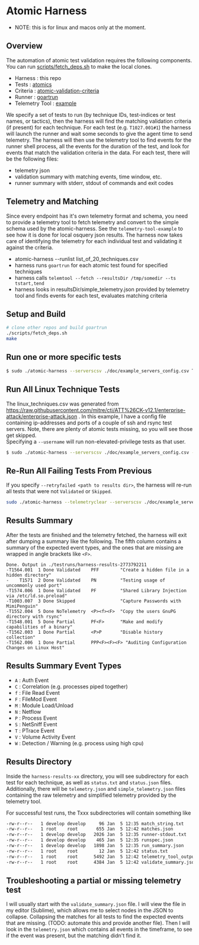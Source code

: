 # Atomic Harness

- NOTE: this is for linux and macos only at the moment.

## Overview

The automation of atomic test validation requires the following components.  You can run [scripts/fetch_deps.sh](./scripts/fetch_deps.sh) to make the local clones.
 - Harness : this repo
 - Tests : [atomics](https://github.com/redcanaryco/atomic-red-team)
 - Criteria : [atomic-validation-criteria](https://github.com/secureworks/atomic-validation-criteria)
 - Runner : [goartrun](https://github.com/secureworks/goartrun)
 - Telemetry Tool : [example](https://github.com/secureworks/telemetry-tool-example)

We specify a set of tests to run (by technique IDs, test-indices or test names, or tactics), then the harness will find the matching validation criteria (if present) for each technique.  For each test (e.g. `T1027.001#1`) the harness will launch the runner and wait some seconds to give the agent time to send telemetry.  The harness will then use the telemetry tool to find events for the runner shell process, all the events for the duration of the test, and look for events that match the validation criteria in the data.  For each test, there will be the following files:
 - telemetry json
 - validation summary with matching events, time window, etc.
 - runner summary with stderr, stdout of commands and exit codes

## Telemetry and Matching

Since every endpoint has it's own telemetry format and schema, you need to provide a telemetry tool to fetch telemetry and convert to the simple schema used by the atomic-harness.  See the `telemetry-tool-example` to see how it is done for local osquery json results.  The harness now takes care of identifying the telemetry for each individual test and validating it against the criteria.

- atomic-harness --runlist list_of_20_techniques.csv
- harness runs `goartrun` for each atomic test found for specified techniques
- harness calls `telemtool --fetch --resultsDir /tmp/somedir --ts tstart,tend`
- harness looks in resultsDir/simple_telemetry.json provided by telemetry tool and finds events for each test, evaluates matching criteria

## Setup and Build

```sh
# clone other repos and build goartrun
./scripts/fetch_deps.sh
make
```

## Run one or more specific tests

```sh
$ sudo ./atomic-harness --serverscsv ./doc/example_servers_config.csv T1562.004#7 T1562.004#9 T1562.004#10

```

## Run All Linux Technique Tests

The linux_techniques.csv was generated from https://raw.githubusercontent.com/mitre/cti/ATT%26CK-v12.1/enterprise-attack/enterprise-attack.json .
In this example, I have a config file containing ip-addresses and ports of a couple of ssh and rsync test servers.
Note, there are plenty of atomic tests missing, so you will see those get skipped.  
Specifying a `--username` will run non-elevated-privilege tests as that user.
```sh
$ sudo ./atomic-harness --serverscsv ./doc/example_servers_config.csv --runlist ./data/linux_techniques.csv --username bob
```

## Re-Run All Failing Tests From Previous
If you specify `--retryfailed <path to results dir>`, the harness will re-run all tests that were not `Validated` or `Skipped`.
```sh
sudo ./atomic-harness --telemetryclear --serverscsv ./doc/example_servers_config.csv --username bob --retryfailed ./testruns/harness-results-456317467
```

## Results Summary

After the tests are finished and the telemetry fetched, the harness will exit after dumping a summary like the following.
The fifth column contains a summary of the expected event types, and the ones that are missing are wrapped in angle brackets like `<F>`.
```
Done. Output in ./testruns/harness-results-2773792211
-T1564.001  1 Done Validated    PFF        "Create a hidden file in a hidden directory"
-    T1571  2 Done Validated    PN         "Testing usage of uncommonly used port"
-T1574.006  1 Done Validated    PF         "Shared Library Injection via /etc/ld.so.preload"
-T1003.007  3 Done Skipped                 "Capture Passwords with MimiPenguin"
-T1552.004  5 Done NoTelemetry  <P><f><F>  "Copy the users GnuPG directory with rsync"
-T1548.001  5 Done Partial      PF<F>      "Make and modify capabilities of a binary"
-T1562.003  1 Done Partial      <P>P       "Disable history collection"
-T1562.006  1 Done Partial      PPP<F><F><F> "Auditing Configuration Changes on Linux Host"
```

## Results Summary Event Types

- `A` : Auth Event
- `C` : Correlation (e.g. processes piped together)
- `f` : File Read Event
- `F` : FileMod Event
- `M` : Module Load/Unload
- `N` : Netflow
- `P` : Process Event
- `S` : NetSniff Event
- `T` : PTrace Event
- `V` : Volume Activity Event
- `W` : Detection / Warning (e.g. process using high cpu)

## Results Directory

Inside the `harness-results-xx` directory, you will see subdirectory for each test for each technique, as well as `status.txt` and `status.json` files.  Additionally, there will be `telemetry.json` and `simple_telemetry.json` files containing the raw telemetry and simplified telemetry provided by the telemetry tool.

For successful test runs, the Txxx subdirectories will contain something like
```sh
-rw-r--r--   1 develop develop     96 Jan  5 12:35 match_string.txt
-rw-r--r--   1 root    root       655 Jan  5 12:42 matches.json
-rw-r--r--   1 develop develop   2026 Jan  5 12:35 runner-stdout.txt
-rw-r--r--   1 develop develop    465 Jan  5 12:35 runspec.json
-rw-r--r--   1 develop develop   1898 Jan  5 12:35 run_summary.json
-rw-r--r--   1 root    root        12 Jan  5 12:42 status.txt
-rw-r--r--   1 root    root      5492 Jan  5 12:42 telemetry_tool_output.txt
-rw-r--r--   1 root    root      4384 Jan  5 12:42 validate_summary.json
```

## Troubleshooting a partial or missing telemetry test
I will usually start with the `validate_summary.json` file.  I will view the file in my editor (Sublime), which allows me to select nodes in the JSON to collapse.  Collapsing the matches for all tests to find the expected events that are missing. (TODO: automate this and provide another file).  Then I will look in the `telemetry.json` which contains all events in the timeframe, to see if the event was present, but the matching didn't find it.


